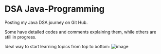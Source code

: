 # DSA Java-Programming

Posting my Java DSA journey on Git Hub.

Some have detailed codes and comments explaining them, while others are still in progress.

Ideal way to start learning topics from top to bottom:
![image](https://github.com/Siddharth1401/Java-Programming/assets/65388328/bf793bba-8f8b-4baf-93a7-46ff6eacdf52)


